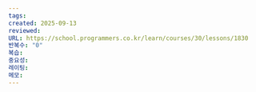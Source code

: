 ```yaml
---
tags:
created: 2025-09-13
reviewed:
URL: https://school.programmers.co.kr/learn/courses/30/lessons/1830
반복수: "0"
복습:
중요성:
레이팅:
메모:
---
```

